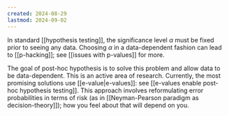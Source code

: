 ```yaml
---
created: 2024-08-29
lastmod: 2024-09-02
---
```

In standard [[hypothesis testing]], the significance level $\alpha$ must be fixed prior to seeing any data. Choosing $\alpha$ in a data-dependent fashion can lead to [[p-hacking]]; see [[issues with p-values]] for more. 

The goal of post-hoc hypothesis is to solve this problem and allow data to be data-dependent. This is an active area of research. Currently, the most promising solutions use [[e-value|e-values]]: see [[e-values enable post-hoc hypothesis testing]]. This approach involves reformulating error probabilities in terms of risk (as in [[Neyman-Pearson paradigm as decision-theory]]); how you feel about that will depend on you. 